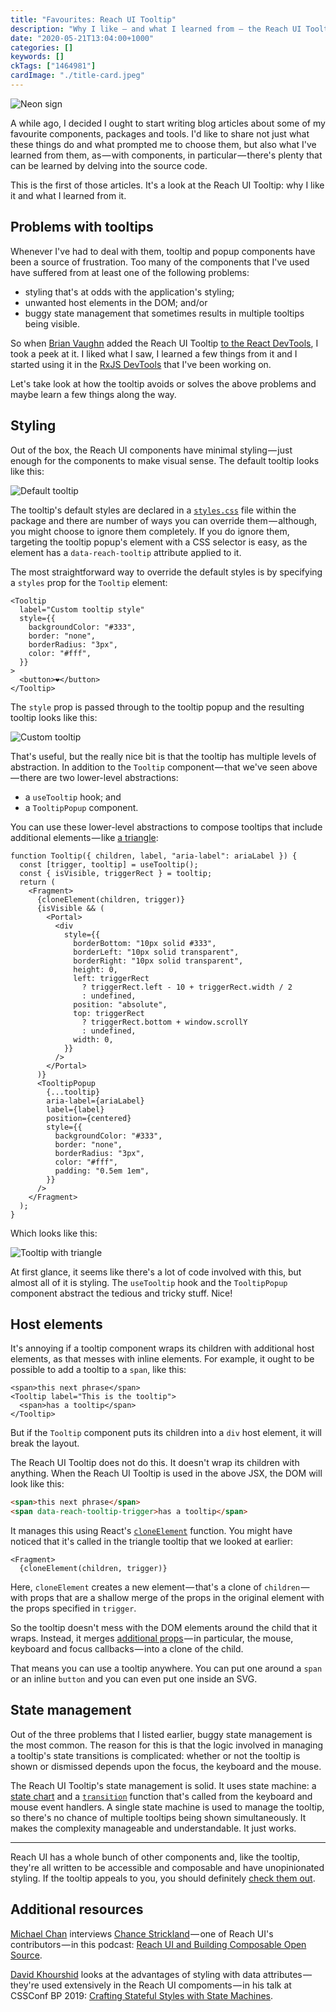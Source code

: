 ```yaml
---
title: "Favourites: Reach UI Tooltip"
description: "Why I like — and what I learned from — the Reach UI Tooltip"
date: "2020-05-21T13:04:00+1000"
categories: []
keywords: []
ckTags: ["1464981"]
cardImage: "./title-card.jpeg"
---
```


![Neon sign](title.jpeg "Photo by Yana Nikulina on Unsplash")

A while ago, I decided I ought to start writing blog articles about some of my favourite components, packages and tools. I'd like to share not just what these things do and what prompted me to choose them, but also what I've learned from them, as — with components, in particular — there's plenty that can be learned by delving into the source code.

This is the first of those articles. It's a look at the Reach UI Tooltip: why I like it and what I learned from it.

## Problems with tooltips

Whenever I've had to deal with them, tooltip and popup components have been a source of frustration. Too many of the components that I've used have suffered from at least one of the following problems:

- styling that's at odds with the application's styling;
- unwanted host elements in the DOM; and/or
- buggy state management that sometimes results in multiple tooltips being visible.

So when [Brian Vaughn](https://twitter.com/brian_d_vaughn) added the Reach UI Tooltip [to the React DevTools](https://github.com/bvaughn/react-devtools-experimental/commit/8b33dd673d965d23d2516bd30c9c3d05386ce881), I took a peek at it. I liked what I saw, I learned a few things from it and I started using it in the [RxJS DevTools](https://rxjs.tools) that I've been working on.

Let's take look at how the tooltip avoids or solves the above problems and maybe learn a few things along the way.

## Styling

Out of the box, the Reach UI components have minimal styling — just enough for the components to make visual sense. The default tooltip looks like this:

![Default tooltip](default-widened.png)

The tooltip's default styles are declared in a [`styles.css`](https://github.com/reach/reach-ui/blob/52d721cd643d1a6d24c7253ab24e114be262d092/packages/tooltip/styles.css) file within the package and there are number of ways you can override them — although, you might choose to ignore them completely. If you do ignore them, targeting the tooltip popup's element with a CSS selector is easy, as the element has a `data-reach-tooltip` attribute applied to it.

The most straightforward way to override the default styles is by specifying a `styles` prop for the `Tooltip` element:

<!-- prettier-ignore -->
```tsx
<Tooltip
  label="Custom tooltip style"
  style={{
    backgroundColor: "#333",
    border: "none",
    borderRadius: "3px",
    color: "#fff",
  }}
>
  <button>❤️</button>
</Tooltip>
```

The `style` prop is passed through to the tooltip popup and the resulting tooltip looks like this:

![Custom tooltip](custom-widened.png)

That's useful, but the really nice bit is that the tooltip has multiple levels of abstraction. In addition to the `Tooltip` component — that we've seen above — there are two lower-level abstractions:

- a `useTooltip` hook; and
- a `TooltipPopup` component.

You can use these lower-level abstractions to compose tooltips that include additional elements — like [a triangle](https://reacttraining.com/reach-ui/tooltip/#triangle-pointers-and-custom-styles):

<!-- prettier-ignore -->
```tsx
function Tooltip({ children, label, "aria-label": ariaLabel }) {
  const [trigger, tooltip] = useTooltip();
  const { isVisible, triggerRect } = tooltip;
  return (
    <Fragment>
      {cloneElement(children, trigger)}
      {isVisible && (
        <Portal>
          <div
            style={{
              borderBottom: "10px solid #333",
              borderLeft: "10px solid transparent",
              borderRight: "10px solid transparent",
              height: 0,
              left: triggerRect
                ? triggerRect.left - 10 + triggerRect.width / 2
                : undefined,
              position: "absolute",
              top: triggerRect
                ? triggerRect.bottom + window.scrollY
                : undefined,
              width: 0,
            }}
          />
        </Portal>
      )}
      <TooltipPopup
        {...tooltip}
        aria-label={ariaLabel}
        label={label}
        position={centered}
        style={{
          backgroundColor: "#333",
          border: "none",
          borderRadius: "3px",
          color: "#fff",
          padding: "0.5em 1em",
        }}
      />
    </Fragment>
  );
}
```

Which looks like this:

![Tooltip with triangle](triangle-widened.png)

At first glance, it seems like there's a lot of code involved with this, but almost all of it is styling. The `useTooltip` hook and the `TooltipPopup` component abstract the tedious and tricky stuff. Nice!

## Host elements

It's annoying if a tooltip component wraps its children with additional host elements, as that messes with inline elements. For example, it ought to be possible to add a tooltip to a `span`, like this:

<!-- prettier-ignore -->
```tsx
<span>this next phrase</span>
<Tooltip label="This is the tooltip">
  <span>has a tooltip</span>
</Tooltip>
```

But if the `Tooltip` component puts its children into a `div` host element, it will break the layout.

The Reach UI Tooltip does not do this. It doesn't wrap its children with anything. When the Reach UI Tooltip is used in the above JSX, the DOM will look like this:

```html
<span>this next phrase</span>
<span data-reach-tooltip-trigger>has a tooltip</span>
```

It manages this using React's [`cloneElement`](https://reactjs.org/docs/react-api.html#cloneelement) function. You might have noticed that it's called in the triangle tooltip that we looked at earlier:

<!-- prettier-ignore -->
```tsx
<Fragment>
  {cloneElement(children, trigger)}
```

Here, `cloneElement` creates a new element — that's a clone of `children` — with props that are a shallow merge of the props in the original element with the props specified in `trigger`.

So the tooltip doesn't mess with the DOM elements around the child that it wraps. Instead, it merges [additional props](https://github.com/reach/reach-ui/blob/52d721cd643d1a6d24c7253ab24e114be262d092/packages/tooltip/src/index.tsx#L333-L347) — in particular, the mouse, keyboard and focus callbacks — into a clone of the child.

That means you can use a tooltip anywhere. You can put one around a `span` or an inline `button` and you can even put one inside an SVG.

## State management

Out of the three problems that I listed earlier, buggy state management is the most common. The reason for this is that the logic involved in managing a tooltip's state transitions is complicated: whether or not the tooltip is shown or dismissed depends upon the focus, the keyboard and the mouse.

The Reach UI Tooltip's state management is solid. It uses state machine: a [state chart](https://github.com/reach/reach-ui/blob/52d721cd643d1a6d24c7253ab24e114be262d092/packages/tooltip/src/index.tsx#L105-L160) and a [`transition`](https://github.com/reach/reach-ui/blob/52d721cd643d1a6d24c7253ab24e114be262d092/packages/tooltip/src/index.tsx#L609-L636) function that's called from the keyboard and mouse event handlers. A single state machine is used to manage the tooltip, so there's no chance of multiple tooltips being shown simultaneously. It makes the complexity manageable and understandable. It just works.

---

Reach UI has a whole bunch of other components and, like the tooltip, they're all written to be accessible and composable and have unopinionated styling. If the tooltip appeals to you, you should definitely [check them out](https://reacttraining.com/reach-ui).

## Additional resources

[Michael Chan](https://twitter.com/chantastic) interviews [Chance Strickland](https://twitter.com/chancethedev) — one of Reach UI's contributors — in this podcast: [Reach UI and Building Composable Open Source](https://reactpodcast.com/92).

[David Khourshid](https://twitter.com/DavidKPiano) looks at the advantages of styling with data attributes — they're used extensively in the Reach UI compoments — in his talk at CSSConf BP 2019: [Crafting Stateful Styles with State Machines](https://www.youtube.com/watch?v=0cqeGeC98MA).
